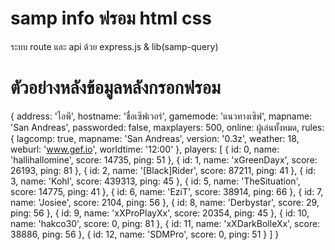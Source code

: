 # samp info ฟรอม html css

ระบบ route และ api ด้วย express.js & lib(samp-query)

# ตัวอย่างหลังข้อมูลหลังกรอกฟรอม
{ 
    address: 'ไอพี',
    hostname: 'ชื่อเซิฟเวอร์',
    gamemode: 'แนวทางเซิฟ',
    mapname: 'San Andreas',
    passworded: false,
    maxplayers: 500,
    online: ผู้เล่นทั้งหมด,
    rules: { 
        lagcomp: true,
        mapname: 'San Andreas',
        version: '0.3z',
        weather: 18,
        weburl: 'www.gef.io',
        worldtime: '12:00'
    },
    players: [
        { id: 0, name: 'hallihallomine', score: 14735, ping: 51 },
        { id: 1, name: 'xGreenDayx', score: 26193, ping: 81 },
        { id: 2, name: '[Black]Rider', score: 87211, ping: 41 },
        { id: 3, name: 'Kohl', score: 439313, ping: 45 },
        { id: 5, name: 'TheSituation', score: 14775, ping: 41 },
        { id: 6, name: 'EziT', score: 38914, ping: 66 },
        { id: 7, name: 'Josiee', score: 2104, ping: 56 },
        { id: 8, name: 'Derbystar', score: 29, ping: 56 },
        { id: 9, name: 'xXProPlayXx', score: 20354, ping: 45 },
        { id: 10, name: 'hakco30', score: 0, ping: 81 },
        { id: 11, name: 'xXDarkBolleXx', score: 38886, ping: 56 },
        { id: 12, name: 'SDMPro', score: 0, ping: 51 }
    ]
}
